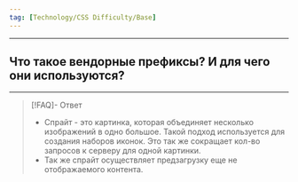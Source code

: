 ```yaml
---
tag: [Technology/CSS Difficulty/Base]
---
```

----
## Что такое вендорные префиксы? И для чего они используются?
----
> [!FAQ]- Ответ
> - Спрайт - это картинка, которая объединяет несколько изображений в одно большое. Такой подход используется для создания наборов иконок. Это так же сокращает кол-во запросов к серверу для одной картинки. 
> - Так же спрайт осуществляет предзагрузку еще не отображаемого контента. 
